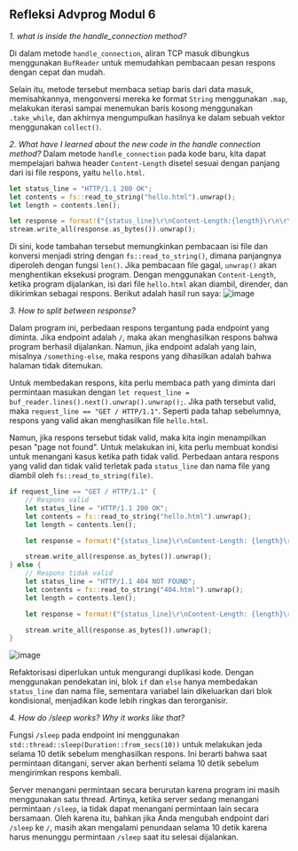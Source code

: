 ## Refleksi Advprog Modul 6

*1. what is inside the handle_connection method?*

Di dalam metode `handle_connection`, aliran TCP masuk dibungkus menggunakan `BufReader` untuk memudahkan pembacaan pesan respons dengan cepat dan mudah.

Selain itu, metode tersebut membaca setiap baris dari data masuk, memisahkannya, mengonversi mereka ke format `String` menggunakan `.map`, melakukan iterasi sampai menemukan baris kosong menggunakan `.take_while`, dan akhirnya mengumpulkan hasilnya ke dalam sebuah vektor menggunakan `collect()`.

*2. What have I learned about the new code in the handle connection method?*
Dalam metode `handle_connection` pada kode baru, kita dapat mempelajari bahwa header `Content-Length` disetel sesuai dengan panjang dari isi file respons, yaitu `hello.html`.

```rust
let status_line = "HTTP/1.1 200 OK";
let contents = fs::read_to_string("hello.html").unwrap();
let length = contents.len();

let response = format!("{status_line}\r\nContent-Length:{length}\r\n\r\n{contents}");
stream.write_all(response.as_bytes()).unwrap();
```

Di sini, kode tambahan tersebut memungkinkan pembacaan isi file dan konversi menjadi string dengan `fs::read_to_string()`, dimana panjangnya diperoleh dengan fungsi `len()`. Jika pembacaan file gagal, `unwrap()` akan menghentikan eksekusi program. Dengan menggunakan `Content-Length`, ketika program dijalankan, isi dari file `hello.html` akan diambil, dirender, dan dikirimkan sebagai respons.
Berikut adalah hasil run saya:
![image](https://github.com/Samuelwidjaja/advprog-modul6/assets/119392779/50c272a9-afee-456f-ae26-408f228d0f3c)

*3. How to split between response?*

Dalam program ini, perbedaan respons tergantung pada endpoint yang diminta. Jika endpoint adalah `/`, maka akan menghasilkan respons bahwa program berhasil dijalankan. Namun, jika endpoint adalah yang lain, misalnya `/something-else`, maka respons yang dihasilkan adalah bahwa halaman tidak ditemukan.

Untuk membedakan respons, kita perlu membaca path yang diminta dari permintaan masukan dengan `let request_line = buf_reader.lines().next().unwrap().unwrap();`. Jika path tersebut valid, maka `request_line == "GET / HTTP/1.1"`. Seperti pada tahap sebelumnya, respons yang valid akan menghasilkan file `hello.html`.

Namun, jika respons tersebut tidak valid, maka kita ingin menampilkan pesan "page not found". Untuk melakukan ini, kita perlu membuat kondisi untuk menangani kasus ketika path tidak valid. Perbedaan antara respons yang valid dan tidak valid terletak pada `status_line` dan nama file yang diambil oleh `fs::read_to_string(file)`.

```rust
if request_line == "GET / HTTP/1.1" {
    // Respons valid
    let status_line = "HTTP/1.1 200 OK";
    let contents = fs::read_to_string("hello.html").unwrap();
    let length = contents.len();

    let response = format!("{status_line}\r\nContent-Length: {length}\r\n\r\n{contents}");

    stream.write_all(response.as_bytes()).unwrap();
} else {
    // Respons tidak valid
    let status_line = "HTTP/1.1 404 NOT FOUND";
    let contents = fs::read_to_string("404.html").unwrap();
    let length = contents.len();

    let response = format!("{status_line}\r\nContent-Length: {length}\r\n\r\n{contents}");

    stream.write_all(response.as_bytes()).unwrap();
}
```
![image](https://github.com/Samuelwidjaja/advprog-modul6/assets/119392779/20e4af88-3a62-4701-be08-fcf5811f2355)

Refaktorisasi diperlukan untuk mengurangi duplikasi kode. Dengan menggunakan pendekatan ini, blok `if` dan `else` hanya membedakan `status_line` dan nama file, sementara variabel lain dikeluarkan dari blok kondisional, menjadikan kode lebih ringkas dan terorganisir.

*4. How do /sleep works? Why it works like that?*

Fungsi `/sleep` pada endpoint ini menggunakan `std::thread::sleep(Duration::from_secs(10))` untuk melakukan jeda selama 10 detik sebelum menghasilkan respons. Ini berarti bahwa saat permintaan ditangani, server akan berhenti selama 10 detik sebelum mengirimkan respons kembali.

Server menangani permintaan secara berurutan karena program ini masih menggunakan satu thread. Artinya, ketika server sedang menangani permintaan `/sleep`, ia tidak dapat menangani permintaan lain secara bersamaan. Oleh karena itu, bahkan jika Anda mengubah endpoint dari `/sleep` ke `/`, masih akan mengalami penundaan selama 10 detik karena harus menunggu permintaan `/sleep` saat itu selesai dijalankan.
